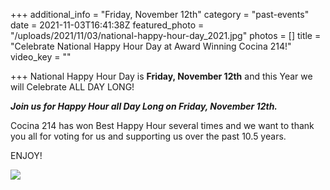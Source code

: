 +++
additional_info = "Friday, November 12th"
category = "past-events"
date = 2021-11-03T16:41:38Z
featured_photo = "/uploads/2021/11/03/national-happy-hour-day_2021.jpg"
photos = []
title = "Celebrate National Happy Hour Day at Award Winning Cocina 214!"
video_key = ""

+++
National Happy Hour Day is **Friday, November 12th** and this Year we will Celebrate ALL DAY LONG!

**_Join us for Happy Hour all Day Long on Friday, November 12th._** 

Cocina 214 has won Best Happy Hour several times and we want to thank you all for voting for us and supporting us over the past 10.5 years. 

ENJOY!

![](/uploads/2021/11/03/national-happy-hour-day_2021.jpg)